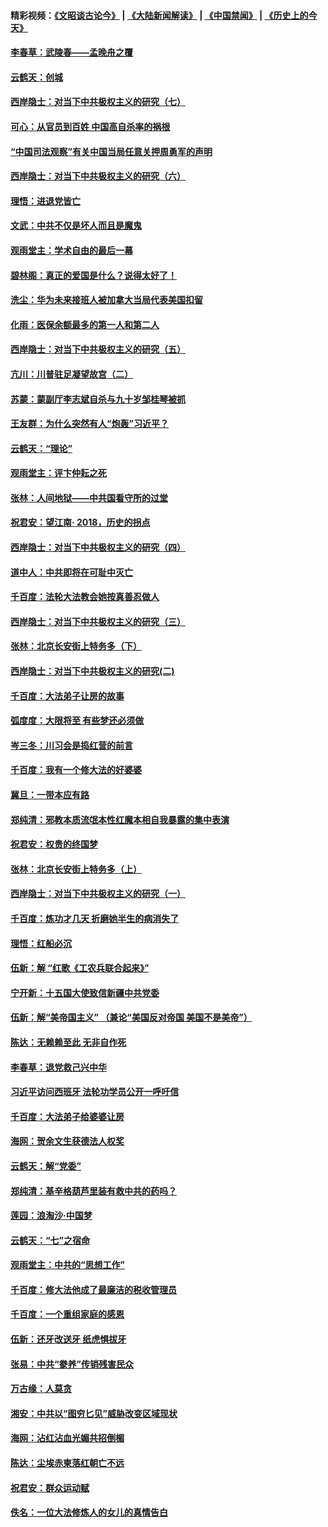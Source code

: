 #### 精彩视频：[《文昭谈古论今》](https://github.com/gfw-breaker/wenzhao/blob/master/README.md?t=12120031) | [《大陆新闻解读》](https://github.com/gfw-breaker/ntdtv-comedy/blob/master/README.md?t=12120031) | [《中国禁闻》](https://github.com/gfw-breaker/ntdtv-news/blob/master/README.md?t=12120031) | [《历史上的今天》](https://github.com/gfw-breaker/today-in-history/blob/master/README.md?t=12120031) 

#### [李春草：武陵春——孟晚舟之覆](../pages/nsc993/n10904804.md?t=12120031) 

#### [云鹤天：创城](../pages/nsc993/n10904572.md?t=12120031) 

#### [西岸隐士：对当下中共极权主义的研究（七）](../pages/nsc993/n10894592.md?t=12120031) 

#### [可心：从官员到百姓 中国高自杀率的祸根](../pages/nsc993/n10899801.md?t=12120031) 

#### [“中国司法观察”有关中国当局任意关押周勇军的声明](../pages/nsc993/n10899323.md?t=12120031) 

#### [西岸隐士：对当下中共极权主义的研究（六）](../pages/nsc993/n10894563.md?t=12120031) 

#### [理悟：进退党皆亡](../pages/nsc993/n10896617.md?t=12120031) 

#### [文武：中共不仅是坏人而且是魔鬼](../pages/nsc993/n10896590.md?t=12120031) 

#### [观雨堂主：学术自由的最后一幕](../pages/nsc993/n10896282.md?t=12120031) 

#### [碧林阁：真正的爱国是什么？说得太好了！](../pages/nsc993/n10896196.md?t=12120031) 

#### [洗尘：华为未来接班人被加拿大当局代表美国扣留](../pages/nsc993/n10896171.md?t=12120031) 

#### [化雨：医保余额最多的第一人和第二人](../pages/nsc993/n10894411.md?t=12120031) 

#### [西岸隐士：对当下中共极权主义的研究（五）](../pages/nsc993/n10894095.md?t=12120031) 

#### [亢川：川普驻足凝望故宫（二）](../pages/nsc993/n10893924.md?t=12120031) 

#### [苏蒙：蒙副厅李志斌自杀与九十岁邹桂琴被抓](../pages/nsc993/n10893359.md?t=12120031) 

#### [王友群：为什么突然有人“炮轰”习近平？](../pages/nsc993/n10892978.md?t=12120031) 

#### [云鹤天：“理论”](../pages/nsc993/n10893043.md?t=12120031) 

#### [观雨堂主：评卞仲耘之死](../pages/nsc993/n10891901.md?t=12120031) 

#### [张林：人间地狱——中共国看守所的过堂](../pages/nsc993/n10891002.md?t=12120031) 

#### [祝君安：望江南‧ 2018，历史的拐点](../pages/nsc993/n10889460.md?t=12120031) 

#### [西岸隐士：对当下中共极权主义的研究（四）](../pages/nsc993/n10887490.md?t=12120031) 

#### [道中人：中共即将在可耻中灭亡](../pages/nsc993/n10887956.md?t=12120031) 

#### [千百度：法轮大法教会她按真善忍做人](../pages/nsc993/n10887637.md?t=12120031) 

#### [西岸隐士：对当下中共极权主义的研究（三）](../pages/nsc993/n10882983.md?t=12120031) 

#### [张林：北京长安街上特务多（下）](../pages/nsc993/n10884987.md?t=12120031) 

#### [西岸隐士：对当下中共极权主义的研究(二)](../pages/nsc993/n10878756.md?t=12120031) 

#### [千百度：大法弟子让房的故事](../pages/nsc993/n10883156.md?t=12120031) 

#### [弧度度：大限将至 有些梦还必须做](../pages/nsc993/n10882718.md?t=12120031) 

#### [岑三冬：川习会是捣红营的前言](../pages/nsc993/n10881767.md?t=12120031) 

#### [千百度：我有一个修大法的好婆婆](../pages/nsc993/n10880660.md?t=12120031) 

#### [冀旦：一带本应有路](../pages/nsc993/n10880340.md?t=12120031) 

#### [郑纯清：邪教本质流氓本性红魔本相自我暴露的集中表演](../pages/nsc993/n10880329.md?t=12120031) 

#### [祝君安：权贵的终国梦](../pages/nsc993/n10880242.md?t=12120031) 

#### [张林：北京长安街上特务多（上）](../pages/nsc993/n10880009.md?t=12120031) 

#### [西岸隐士：对当下中共极权主义的研究（一）](../pages/nsc993/n10878740.md?t=12120031) 

#### [千百度：炼功才几天 折磨她半生的病消失了](../pages/nsc993/n10878447.md?t=12120031) 

#### [理悟：红船必沉](../pages/nsc993/n10877545.md?t=12120031) 

#### [伍新：解 “红歌《工农兵联合起来》”](../pages/nsc993/n10876264.md?t=12120031) 

#### [宁开新：十五国大使致信新疆中共党委](../pages/nsc993/n10876212.md?t=12120031) 

#### [伍新：解“美帝国主义” （兼论“美国反对帝国 美国不是美帝”）](../pages/nsc993/n10874688.md?t=12120031) 

#### [陈达：无赖赖至此 无非自作死](../pages/nsc993/n10874640.md?t=12120031) 

#### [李春草：退党救己兴中华](../pages/nsc993/n10874600.md?t=12120031) 

#### [习近平访问西班牙 法轮功学员公开一呼吁信](../pages/nsc993/n10873818.md?t=12120031) 

#### [千百度：大法弟子给婆婆让房](../pages/nsc993/n10870567.md?t=12120031) 

#### [海网：贺余文生获德法人权奖](../pages/nsc993/n10869990.md?t=12120031) 

#### [云鹤天：解“党委”](../pages/nsc993/n10869977.md?t=12120031) 

#### [郑纯清：基辛格葫芦里装有救中共的药吗？](../pages/nsc993/n10868192.md?t=12120031) 

#### [莲园：浪淘沙‧中国梦](../pages/nsc993/n10868184.md?t=12120031) 

#### [云鹤天：“七”之宿命](../pages/nsc993/n10868163.md?t=12120031) 

#### [观雨堂主：中共的“思想工作”](../pages/nsc993/n10868076.md?t=12120031) 

#### [千百度：修大法他成了最廉洁的税收管理员](../pages/nsc993/n10867964.md?t=12120031) 

#### [千百度：一个重组家庭的感恩](../pages/nsc993/n10865204.md?t=12120031) 

#### [伍新：还牙改送牙 纸虎惧拔牙](../pages/nsc993/n10863679.md?t=12120031) 

#### [张易：中共“豢养”传销残害民众](../pages/nsc993/n10864740.md?t=12120031) 

#### [万古缘：人莫贪](../pages/nsc993/n10863667.md?t=12120031) 

#### [湘安：中共以“图穷匕见”威胁改变区域现状](../pages/nsc993/n10864609.md?t=12120031) 

#### [海网：沾红沾血光媚共招倒楣](../pages/nsc993/n10863591.md?t=12120031) 

#### [陈达：尘埃赤柬落红朝亡不远](../pages/nsc993/n10863562.md?t=12120031) 

#### [祝君安：群众运动赋](../pages/nsc993/n10863448.md?t=12120031) 

#### [佚名：一位大法修炼人的女儿的真情告白](../pages/nsc993/n10861395.md?t=12120031) 

